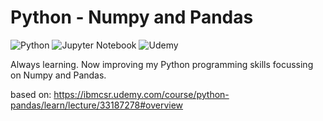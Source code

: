 # Python - Numpy and Pandas

![Python](https://img.shields.io/badge/python-3670A0?style=for-the-badge&logo=python&logoColor=ffdd54) ![Jupyter Notebook](https://img.shields.io/badge/jupyter-%23FA0F00.svg?style=for-the-badge&logo=jupyter&logoColor=white) ![Udemy](https://img.shields.io/badge/Udemy-A435F0?style=for-the-badge&logo=Udemy&logoColor=white)

Always learning. Now improving my Python programming skills focussing on Numpy and Pandas.

based on: https://ibmcsr.udemy.com/course/python-pandas/learn/lecture/33187278#overview
